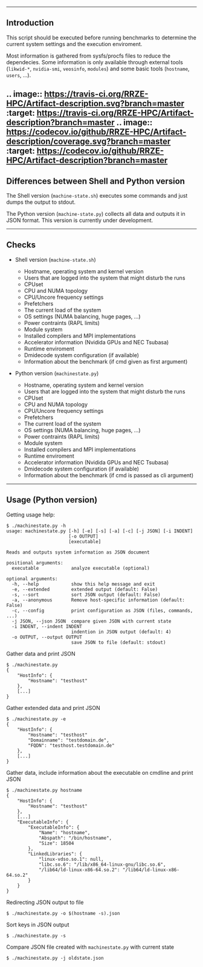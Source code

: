 --------------------------------------------------------------------------------
Introduction
--------------------------------------------------------------------------------
This script should be executed before running benchmarks to determine the
current system settings and the execution enviroment.

Most information is gathered from sysfs/procfs files to reduce the dependecies.
Some information is only available through external tools (`likwid-*`, `nvidia-smi`,
`veosinfo`, `modules`) and some basic tools (`hostname`, `users`, ...).

.. image:: https://travis-ci.org/RRZE-HPC/Artifact-description.svg?branch=master
    :target: https://travis-ci.org/RRZE-HPC/Artifact-description?branch=master
.. image:: https://codecov.io/github/RRZE-HPC/Artifact-description/coverage.svg?branch=master
    :target: https://codecov.io/github/RRZE-HPC/Artifact-description?branch=master
--------------------------------------------------------------------------------
Differences between Shell and Python version
--------------------------------------------------------------------------------
The Shell version (`machine-state.sh`) executes some commands and just dumps the
output to stdout.

The Python version (`machine-state.py`) collects all data and outputs it in JSON
format. This version is currently under development.

--------------------------------------------------------------------------------
Checks
--------------------------------------------------------------------------------
- Shell version  (`machine-state.sh`)
    - Hostname, operating system and kernel version
    - Users that are logged into the system that might disturb the runs
    - CPUset
    - CPU and NUMA topology
    - CPU/Uncore frequency settings
    - Prefetchers
    - The current load of the system
    - OS settings (NUMA balancing, huge pages, ...)
    - Power contraints (RAPL limits)
    - Module system
    - Installed compilers and MPI implementations
    - Accelerator information (Nvidida GPUs and NEC Tsubasa)
    - Runtime enviroment
    - Dmidecode system configuration (if available)
    - Information about the benchmark (if cmd given as first argument)

- Python version (`machinestate.py`)
    - Hostname, operating system and kernel version
    - Users that are logged into the system that might disturb the runs
    - CPUset
    - CPU and NUMA topology
    - CPU/Uncore frequency settings
    - Prefetchers
    - The current load of the system
    - OS settings (NUMA balancing, huge pages, ...)
    - Power contraints (RAPL limits)
    - Module system
    - Installed compilers and MPI implementations
    - Runtime enviroment
    - Accelerator information (Nvidida GPUs and NEC Tsubasa)
    - Dmidecode system configuration (if available)
    - Information about the benchmark (if cmd is passed as cli argument)

--------------------------------------------------------------------------------
Usage (Python version)
--------------------------------------------------------------------------------
Getting usage help:
```
$ ./machinestate.py -h
usage: machinestate.py [-h] [-e] [-s] [-a] [-c] [-j JSON] [-i INDENT]
                       [-o OUTPUT]
                       [executable]

Reads and outputs system information as JSON document

positional arguments:
  executable            analyze executable (optional)

optional arguments:
  -h, --help            show this help message and exit
  -e, --extended        extended output (default: False)
  -s, --sort            sort JSON output (default: False)
  -a, --anonymous       Remove host-specific information (default: False)
  -c, --config          print configuration as JSON (files, commands, ...)
  -j JSON, --json JSON  compare given JSON with current state
  -i INDENT, --indent INDENT
                        indention in JSON output (default: 4)
  -o OUTPUT, --output OUTPUT
                        save JSON to file (default: stdout)

```

Gather data and print JSON

```
$ ./machinestate.py
{
    "HostInfo": {
        "Hostname": "testhost"
    },
    [...]
}
```

Gather extended data and print JSON

```
$ ./machinestate.py -e
{
    "HostInfo": {
        "Hostname": "testhost"
        "Domainname": "testdomain.de",
        "FQDN": "testhost.testdomain.de"
    },
    [...]
}
```

Gather data, include information about the executable on cmdline and print JSON

```
$ ./machinestate.py hostname
{
    "HostInfo": {
        "Hostname": "testhost"
    },
    [...]
    "ExecutableInfo": {
        "ExecutableInfo": {
            "Name": "hostname",
            "Abspath": "/bin/hostname",
            "Size": 18504
        },
        "LinkedLibraries": {
            "linux-vdso.so.1": null,
            "libc.so.6": "/lib/x86_64-linux-gnu/libc.so.6",
            "/lib64/ld-linux-x86-64.so.2": "/lib64/ld-linux-x86-64.so.2"
        }
    }
}
```

Redirecting JSON output to file

```
$ ./machinestate.py -o $(hostname -s).json
```

Sort keys in JSON output
```
$ ./machinestate.py -s
```

Compare JSON file created with `machinestate.py` with current state
```
$ ./machinestate.py -j oldstate.json
```
